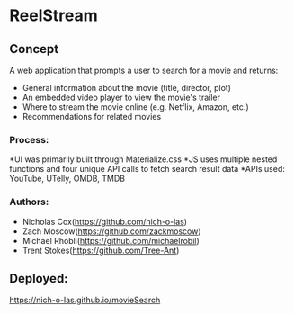 # ReelStream

## Concept
A web application that prompts a user to search for a movie and returns:

* General information about the movie (title, director, plot)
* An embedded video player to view the movie's trailer
* Where to stream the movie online (e.g. Netflix, Amazon, etc.)
* Recommendations for related movies

### Process:
*UI was primarily built through Materialize.css
*JS uses multiple nested functions and four unique API calls to fetch search result data
*APIs used: YouTube, UTelly, OMDB, TMDB

### Authors: 
* Nicholas Cox(https://github.com/nich-o-las)
* Zach Moscow(https://github.com/zackmoscow)
* Michael Rhobli(https://github.com/michaelrobil)
* Trent Stokes(https://github.com/Tree-Ant)

## Deployed:
https://nich-o-las.github.io/movieSearch
